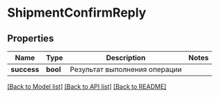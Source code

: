 # ShipmentConfirmReply

## Properties
Name | Type | Description | Notes
------------ | ------------- | ------------- | -------------
**success** | **bool** | Результат выполнения операции | 

[[Back to Model list]](../../README.md#documentation-for-models) [[Back to API list]](../../README.md#documentation-for-api-endpoints) [[Back to README]](../../README.md)

